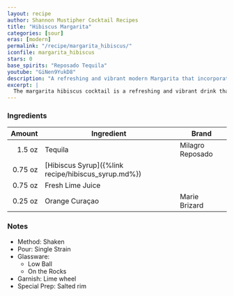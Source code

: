 ```yaml
---
layout: recipe
author: Shannon Mustipher Cocktail Recipes
title: "Hibiscus Margarita"
categories: [sour]
eras: [modern]
permalink: "/recipe/margarita_hibiscus/"
iconfile: margarita_hibiscus
stars: 0
base_spirits: "Reposado Tequila"
youtube: "GiNen9YukD8"
description: "A refreshing and vibrant modern Margarita that incorporates the floral and tangy notes of a homemade hibiscus syrup."
excerpt: |
  The margarita hibiscus cocktail is a refreshing and vibrant drink that combines the classic margarita with the floral notes of hibiscus. It typically includes tequila, orange liqueur, lime juice, and a homemade hibiscus syrup. The syrup adds a beautiful pink hue and a slightly sweet and tangy flavor to the drink.
---
```


### Ingredients

|  Amount | Ingredient                                          | Brand            |
| ------: | --------------------------------------------------- | ---------------- |
|  1.5 oz | Tequila                                             | Milagro Reposado |
| 0.75 oz | [Hibiscus Syrup]({%link recipe/hibiscus_syrup.md%}) |
| 0.75 oz | Fresh Lime Juice                                    |
| 0.25 oz | Orange Curaçao                                      | Marie Brizard    |

### Notes

- Method: Shaken
- Pour: Single Strain
- Glassware:
  - Low Ball
  - On the Rocks
- Garnish: Lime wheel
- Special Prep: Salted rim
